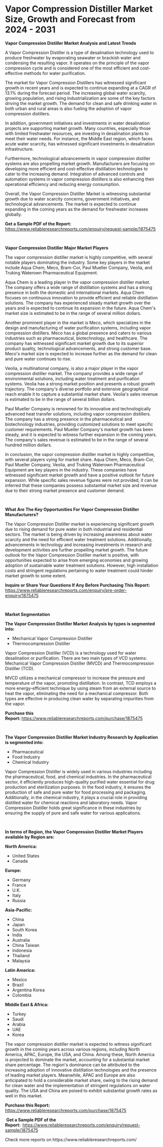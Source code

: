 <p><h1>Vapor Compression Distiller Market Size, Growth and Forecast from 2024 - 2031</h1></p><p><strong>Vapor Compression Distiller Market Analysis and Latest Trends</strong></p>
<p><p>A Vapor Compression Distiller is a type of desalination technology used to produce freshwater by evaporating seawater or brackish water and condensing the resulting vapor. It operates on the principle of the vapor compression cycle and is considered one of the most efficient and cost-effective methods for water purification.</p><p>The market for Vapor Compression Distillers has witnessed significant growth in recent years and is expected to continue expanding at a CAGR of 13.1% during the forecast period. The increasing global water scarcity, growing population, and rising industrialization are some of the key factors driving the market growth. The demand for clean and safe drinking water in both urban and rural areas is also fueling the adoption of vapor compression distillers.</p><p>In addition, government initiatives and investments in water desalination projects are supporting market growth. Many countries, especially those with limited freshwater resources, are investing in desalination plants to meet their water needs. For instance, the Middle East region, which faces acute water scarcity, has witnessed significant investments in desalination infrastructure.</p><p>Furthermore, technological advancements in vapor compression distiller systems are also propelling market growth. Manufacturers are focusing on developing more efficient and cost-effective distillation technologies to cater to the increasing demand. Integration of advanced controls and automation systems in vapor compression distillers is also enhancing their operational efficiency and reducing energy consumption.</p><p>Overall, the Vapor Compression Distiller Market is witnessing substantial growth due to water scarcity concerns, government initiatives, and technological advancements. The market is expected to continue expanding in the coming years as the demand for freshwater increases globally.</p></p>
<p><strong>Get a Sample PDF of the Report:&nbsp;</strong> <a href="https://www.reliableresearchreports.com/enquiry/request-sample/1875475">https://www.reliableresearchreports.com/enquiry/request-sample/1875475</a></p>
<p>&nbsp;</p>
<p><strong>Vapor Compression Distiller Major Market Players</strong></p>
<p><p>The vapor compression distiller market is highly competitive, with several notable players dominating the industry. Some key players in the market include Aqua Chem, Meco, Bram-Cor, Paul Mueller Company, Veolia, and Truking Waterown Pharmaceutical Equipment.</p><p>Aqua Chem is a leading player in the vapor compression distiller market. The company offers a wide range of distillation systems and has a strong presence in both the domestic and international markets. Aqua Chem focuses on continuous innovation to provide efficient and reliable distillation solutions. The company has experienced steady market growth over the years and is expected to continue its expansion in the future. Aqua Chem's market size is estimated to be in the range of several million dollars.</p><p>Another prominent player in the market is Meco, which specializes in the design and manufacturing of water purification systems, including vapor compression distillers. Meco has a global presence and caters to various industries such as pharmaceutical, biotechnology, and healthcare. The company has witnessed significant market growth due to its superior product quality, technological advancements, and strong customer base. Meco's market size is expected to increase further as the demand for clean and pure water continues to rise.</p><p>Veolia, a multinational company, is also a major player in the vapor compression distiller market. The company provides a wide range of environmental solutions, including water treatment and purification systems. Veolia has a strong market position and presents a robust growth trajectory. The company's diverse portfolio and extensive geographical reach enable it to capture a substantial market share. Veolia's sales revenue is estimated to be in the range of several billion dollars.</p><p>Paul Mueller Company is renowned for its innovative and technologically advanced heat transfer solutions, including vapor compression distillers. The company has a strong presence in the pharmaceutical and biotechnology industries, providing customized solutions to meet specific customer requirements. Paul Mueller Company's market growth has been steady, and it is expected to witness further expansion in the coming years. The company's sales revenue is estimated to be in the range of several hundred million dollars.</p><p>In conclusion, the vapor compression distiller market is highly competitive, with several players vying for market share. Aqua Chem, Meco, Bram-Cor, Paul Mueller Company, Veolia, and Truking Waterown Pharmaceutical Equipment are key players in the industry. These companies have witnessed significant market growth and have a positive outlook for future expansion. While specific sales revenue figures were not provided, it can be inferred that these companies possess substantial market size and revenue due to their strong market presence and customer demand.</p></p>
<p>&nbsp;</p>
<p><strong>What Are The Key Opportunities For Vapor Compression Distiller Manufacturers?</strong></p>
<p><p>The Vapor Compression Distiller market is experiencing significant growth due to rising demand for pure water in both industrial and residential sectors. The market is being driven by increasing awareness about water scarcity and the need for efficient water treatment solutions. Additionally, advancements in technology and increasing investments in research and development activities are further propelling market growth. The future outlook for the Vapor Compression Distiller market is positive, with opportunities expected to arise from emerging economies and growing adoption of sustainable water treatment solutions. However, high installation costs and stringent regulations pertaining to water treatment could hinder market growth to some extent.</p></p>
<p><strong>Inquire or Share Your Questions If Any Before Purchasing This Report:</strong> <a href="https://www.reliableresearchreports.com/enquiry/pre-order-enquiry/1875475">https://www.reliableresearchreports.com/enquiry/pre-order-enquiry/1875475</a></p>
<p>&nbsp;</p>
<p><strong>Market Segmentation</strong></p>
<p><strong>The Vapor Compression Distiller Market Analysis by types is segmented into:</strong></p>
<p><ul><li>Mechanical Vapor Compression Distiller</li><li>Thermocompression Distiller</li></ul></p>
<p><p>Vapor Compression Distiller (VCD) is a technology used for water desalination or purification. There are two main types of VCD systems: Mechanical Vapor Compression Distiller (MVCD) and Thermocompression Distiller (TCD). </p><p>MVCD utilizes a mechanical compressor to increase the pressure and temperature of the vapor, promoting distillation. In contrast, TCD employs a more energy-efficient technique by using steam from an external source to heat the vapor, eliminating the need for a mechanical compressor. Both types are effective in producing clean water by separating impurities from the vapor.</p></p>
<p><strong>Purchase this Report:&nbsp;</strong><a href="https://www.reliableresearchreports.com/purchase/1875475">https://www.reliableresearchreports.com/purchase/1875475</a></p>
<p>&nbsp;</p>
<p><strong>The Vapor Compression Distiller Market Industry Research by Application is segmented into:</strong></p>
<p><ul><li>Pharmaceutical</li><li>Food Industry</li><li>Chemical Industry</li></ul></p>
<p><p>Vapor Compression Distiller is widely used in various industries including the pharmaceutical, food, and chemical industries. In the pharmaceutical sector, it efficiently produces high-quality purified water essential for drug production and sterilization purposes. In the food industry, it ensures the production of safe and pure water for food processing and packaging. Additionally, in the chemical industry, it plays a crucial role in providing distilled water for chemical reactions and laboratory needs. Vapor Compression Distiller holds great significance in these industries by ensuring the supply of pure and safe water for various applications.</p></p>
<p>&nbsp;</p>
<p><strong>In terms of Region, the Vapor Compression Distiller Market Players available by Region are:</strong></p>
<p>
    <p> <strong> North America: </strong>
        <ul>
            <li>United States</li>
            <li>Canada</li>
        </ul>
        </p> 
    <p> <strong> Europe: </strong>
        <ul>
            <li>Germany</li>
            <li>France</li>
            <li>U.K.</li>
            <li>Italy</li>
            <li>Russia</li>
        </ul>
        </p> 
    <p> <strong> Asia-Pacific: </strong>
        <ul>
            <li>China</li>
            <li>Japan</li>
            <li>South Korea</li>
            <li>India</li>
            <li>Australia</li>
            <li>China Taiwan</li>
            <li>Indonesia</li>
            <li>Thailand</li>
            <li>Malaysia</li>
        </ul>
        </p> 
    <p> <strong> Latin America: </strong>
        <ul>
            <li>Mexico</li>
            <li>Brazil</li>
            <li>Argentina Korea</li>
            <li>Colombia</li>
        </ul>
        </p> 
    <p> <strong> Middle East & Africa: </strong>
        <ul>
            <li>Turkey</li>
            <li>Saudi</li>
            <li>Arabia</li>
            <li>UAE</li>
            <li>Korea</li>
        </ul>
    </p>
    </p>
<p><p>The vapor compression distiller market is expected to witness significant growth in the coming years across various regions, including North America, APAC, Europe, the USA, and China. Among these, North America is projected to dominate the market, accounting for a substantial market share percentage. The region's dominance can be attributed to the increasing adoption of innovative distillation technologies and the presence of leading market players. Meanwhile, APAC and Europe are also anticipated to hold a considerable market share, owing to the rising demand for clean water and the implementation of stringent regulations on water quality. The USA and China are poised to exhibit substantial growth rates as well in this market.</p></p>
<p><strong>Purchase this Report: </strong><a href="https://www.reliableresearchreports.com/purchase/1875475">https://www.reliableresearchreports.com/purchase/1875475</a></p>
<p>&nbsp;<strong>Get a Sample PDF of the Report:&nbsp;&nbsp;</strong><a href="https://www.reliableresearchreports.com/enquiry/request-sample/1875475">https://www.reliableresearchreports.com/enquiry/request-sample/1875475</a></p>
<p><strong></strong></p>
<p>Check more reports on https://www.reliableresearchreports.com/</p>